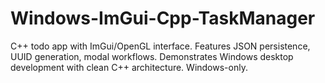 # Windows-ImGui-Cpp-TaskManager
C++ todo app with ImGui/OpenGL interface. Features JSON persistence, UUID generation, modal workflows. Demonstrates Windows desktop development with clean C++ architecture. Windows-only.
